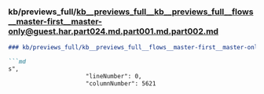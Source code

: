### kb/previews_full/kb__previews_full__kb__previews_full__flows__master-first__master-only@guest.har.part024.md.part001.md.part002.md

```md
### kb/previews_full/kb__previews_full__flows__master-first__master-only@guest.har.part024.md.part001.md (part 002)

```md
s",
                      "lineNumber": 0,
                      "columnNumber": 5621
       
```

```

```
